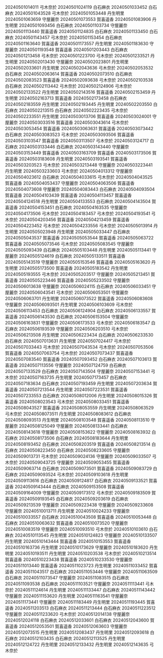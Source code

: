 20240501014011 弓木奈於
20240501024119 白石麻衣
20240501033452 白石麻衣
20240501043528 弓木奈於
20240501053448 丹生明里
20240501063659 守屋麗奈
20240501073553 賀喜遥香
20240501083906 丹生明里
20240501093456 白石麻衣
20240501103734 守屋麗奈
20240501113440 賀喜遥香
20240501124835 白石麻衣
20240501133450 白石麻衣
20240501143457 弓木奈於
20240501153454 白石麻衣
20240501163640 賀喜遥香
20240501173557 丹生明里
20240501183630 守屋麗奈
20240501193548 賀喜遥香
20240501203443 白石麻衣
20240501213458 弓木奈於
20240501223700 弓木奈於
20240501233521 丹生明里
20240502013430 守屋麗奈
20240502023801 丹生明里
20240502033601 丹生明里
20240502043636 弓木奈於
20240502053532 白石麻衣
20240502063614 賀喜遥香
20240502073510 白石麻衣
20240502083523 賀喜遥香
20240502093638 弓木奈於
20240502103538 白石麻衣
20240502113442 弓木奈於
20240502124906 弓木奈於
20240502133522 丹生明里
20240502143516 賀喜遥香
20240502153459 丹生明里
20240502163713 賀喜遥香
20240502173458 白石麻衣
20240502183559 丹生明里
20240502193445 丹生明里
20240502203550 白石麻衣
20240502213515 白石麻衣
20240502223435 弓木奈於
20240502233551 丹生明里
20240503013706 賀喜遥香
20240503024001 守屋麗奈
20240503033516 賀喜遥香
20240503043614 弓木奈於
20240503053454 賀喜遥香
20240503063631 賀喜遥香
20240503073442 白石麻衣
20240503083523 弓木奈於
20240503093506 賀喜遥香
20240503103547 賀喜遥香
20240503113507 弓木奈於
20240503124717 白石麻衣
20240503133446 白石麻衣
20240503143440 守屋麗奈
20240503153449 賀喜遥香
20240503163709 賀喜遥香
20240503173506 賀喜遥香
20240503183608 丹生明里
20240503193541 賀喜遥香
20240503203523 弓木奈於
20240503213448 守屋麗奈
20240503223441 丹生明里
20240503233603 弓木奈於
20240504013312 守屋麗奈
20240504023612 白石麻衣
20240504033615 弓木奈於
20240504043525 賀喜遥香
20240504053437 守屋麗奈
20240504063506 賀喜遥香
20240504073608 守屋麗奈
20240504083443 白石麻衣
20240504093504 賀喜遥香
20240504103439 賀喜遥香
20240504113457 賀喜遥香
20240504124518 丹生明里
20240504133553 白石麻衣
20240504143504 賀喜遥香
20240504153451 白石麻衣
20240504163535 守屋麗奈
20240504173506 弓木奈於
20240504183457 弓木奈於
20240504193541 弓木奈於
20240504203456 賀喜遥香
20240504213459 賀喜遥香
20240504223452 弓木奈於
20240504233556 弓木奈於
20240505013914 丹生明里
20240505023948 丹生明里
20240505033447 白石麻衣
20240505043537 賀喜遥香
20240505053544 賀喜遥香
20240505063722 賀喜遥香
20240505073546 弓木奈於
20240505083545 守屋麗奈
20240505093439 白石麻衣
20240505103448 丹生明里
20240505113441 守屋麗奈
20240505124619 白石麻衣
20240505133511 賀喜遥香
20240505143519 守屋麗奈
20240505153546 賀喜遥香
20240505163620 丹生明里
20240505173500 賀喜遥香
20240505183542 丹生明里
20240505193555 弓木奈於
20240505203517 守屋麗奈
20240505213451 賀喜遥香
20240505223446 賀喜遥香
20240505233502 守屋麗奈
20240506013638 守屋麗奈
20240506024115 白石麻衣
20240506033451 守屋麗奈
20240506043541 弓木奈於
20240506053501 守屋麗奈
20240506063701 丹生明里
20240506073522 賀喜遥香
20240506083608 守屋麗奈
20240506093501 丹生明里
20240506103609 弓木奈於
20240506113453 白石麻衣
20240506124904 白石麻衣
20240506133557 賀喜遥香
20240506143530 白石麻衣
20240506153504 守屋麗奈
20240506163831 守屋麗奈
20240506173533 弓木奈於
20240506183547 白石麻衣
20240506193539 守屋麗奈
20240506203510 弓木奈於
20240506213508 丹生明里
20240506223434 白石麻衣
20240506233530 白石麻衣
20240507013631 丹生明里
20240507024417 弓木奈於
20240507033443 弓木奈於
20240507043534 弓木奈於
20240507053506 賀喜遥香
20240507063754 弓木奈於
20240507073437 賀喜遥香
20240507083540 賀喜遥香
20240507093452 白石麻衣
20240507103613 賀喜遥香
20240507113556 守屋麗奈
20240507124759 白石麻衣
20240507133529 白石麻衣
20240507143504 守屋麗奈
20240507153441 弓木奈於
20240507163735 丹生明里
20240507173457 白石麻衣
20240507183634 白石麻衣
20240507193459 丹生明里
20240507203634 賀喜遥香
20240507213544 丹生明里
20240507223531 賀喜遥香
20240507233553 白石麻衣
20240508012006 丹生明里
20240508015326 賀喜遥香
20240508023543 弓木奈於
20240508033451 賀喜遥香
20240508043527 賀喜遥香
20240508053559 丹生明里
20240508063529 弓木奈於
20240508073511 丹生明里
20240508083612 白石麻衣
20240508093513 丹生明里
20240508103548 賀喜遥香
20240508113510 守屋麗奈
20240508125049 守屋麗奈
20240508133441 白石麻衣
20240508143618 守屋麗奈
20240508153622 守屋麗奈
20240508163932 白石麻衣
20240508173506 白石麻衣
20240508183644 丹生明里
20240508193452 白石麻衣
20240508203519 賀喜遥香
20240508213514 白石麻衣
20240508223450 白石麻衣
20240508233605 守屋麗奈
20240509013731 弓木奈於
20240509024136 守屋麗奈
20240509033507 弓木奈於
20240509043725 守屋麗奈
20240509053455 賀喜遥香
20240509063714 白石麻衣
20240509073501 賀喜遥香
20240509083729 白石麻衣
20240509093524 弓木奈於
20240509103618 丹生明里
20240509113616 白石麻衣
20240509124817 白石麻衣
20240509133521 賀喜遥香
20240509143444 白石麻衣
20240509153508 賀喜遥香
20240509164009 守屋麗奈
20240509173512 弓木奈於
20240509183509 賀喜遥香
20240509193545 白石麻衣
20240509203619 白石麻衣
20240509213539 守屋麗奈
20240509223438 守屋麗奈
20240509233608 守屋麗奈
20240510013711 丹生明里
20240510024233 守屋麗奈
20240510033557 白石麻衣
20240510043508 賀喜遥香
20240510053448 白石麻衣
20240510063632 賀喜遥香
20240510073520 守屋麗奈
20240510083519 守屋麗奈
20240510093510 弓木奈於
20240510103610 白石麻衣
20240510113545 丹生明里
20240510124823 守屋麗奈
20240510133507 丹生明里
20240510143444 賀喜遥香
20240510153553 賀喜遥香
20240510163736 丹生明里
20240510173629 守屋麗奈
20240510183620 丹生明里
20240510193511 丹生明里
20240510203538 弓木奈於
20240510213514 賀喜遥香
20240510223438 賀喜遥香
20240510233530 守屋麗奈
20240511013440 賀喜遥香
20240511023723 丹生明里
20240511033452 賀喜遥香
20240511043517 白石麻衣
20240511053446 守屋麗奈
20240511063509 白石麻衣
20240511073547 守屋麗奈
20240511083515 白石麻衣
20240511093538 白石麻衣
20240511103521 守屋麗奈
20240511113441 弓木奈於
20240511124614 丹生明里
20240511133447 白石麻衣
20240511143442 守屋麗奈
20240511153620 丹生明里
20240511163541 守屋麗奈
20240511173441 守屋麗奈
20240511183449 丹生明里
20240511193445 賀喜遥香
20240511203513 白石麻衣
20240511213444 白石麻衣
20240511223512 守屋麗奈
20240511233620 弓木奈於
20240512014138 守屋麗奈
20240512024118 白石麻衣
20240512033601 白石麻衣
20240512043600 賀喜遥香
20240512053501 賀喜遥香
20240512063603 守屋麗奈
20240512073515 丹生明里
20240512083437 丹生明里
20240512093618 白石麻衣
20240512103435 白石麻衣
20240512113525 丹生明里
20240512124722 丹生明里
20240512133432 丹生明里
20240512143635 弓木奈於
